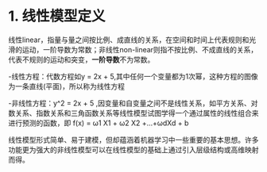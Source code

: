 # 1. 线性模型定义
线性linear，指量与量之间按比例、成直线的关系，在空间和时间上代表规则和光滑的运动，一阶导数为常数；非线性non-linear则指不按比例、不成直线的关系，代表不规则的运动和突变，**一阶导数**不为常数。

-线性方程：代数方程如y = 2x + 5,其中任何一个变量都为1次幂，这种方程的图像为一条直线(平面)，所以称为线性方程

-非线性方程：y^2 = 2x + 5 ,因变量和自变量之间不是线性关系，如平方关系、对数关系、指数关系和三角函数关系等线性模型试图学得一个通过属性的线性组合来进行预测的函数，即 f(x) = ω1 X1 + ω2 X2 +...+ωdXd + b

线性模型形式简单、易于建模，但却蕴涵着机器学习中一些重要的基本思想。许多功能更为强大的非线性模型可以在线性模型的基础上通过引入层级结构或高维映射而得。
